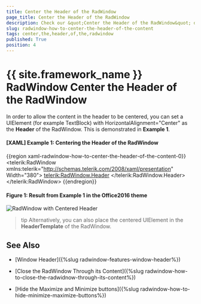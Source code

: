 ```yaml
---
title: Center the Header of the RadWindow
page_title: Center the Header of the RadWindow
description: Check our &quot;Center the Header of the RadWindow&quot; documentation article for the RadWindow {{ site.framework_name }} control.
slug: radwindow-how-to-center-the-header-of-the-content
tags: center,the,header,of,the,radwindow
published: True
position: 4
---
```


# {{ site.framework_name }} RadWindow Center the Header of the RadWindow

In order to allow the content in the header to be centered, you can set a UIElement (for example TextBlock) with HorizontalAlignment="Center" as the __Header__ of the RadWindow. This is demonstrated in __Example 1__.

#### __[XAML] Example 1: Centering the Header of the RadWindow__

{{region xaml-radwindow-how-to-center-the-header-of-the-content-0}}
	<telerik:RadWindow 
		xmlns:telerik="http://schemas.telerik.com/2008/xaml/presentation"
		Width="380">
    <telerik:RadWindow.Header>
        <TextBlock Text="My Header" HorizontalAlignment="Center" />
    </telerik:RadWindow.Header>
</telerik:RadWindow>
{{endregion}}

#### __Figure 1: Result from Example 1 in the Office2016 theme__
![RadWindow with Centered Header](images/RadWindow_How_To_Center_the_Header_01.png)

>tip Alternatively, you can also place the centered UIElement in the __HeaderTemplate__ of the RadWindow.

## See Also

 * [Window Header]({%slug radwindow-features-window-header%})

 * [Close the RadWindow Through its Content]({%slug radwindow-how-to-close-the-radwidnow-through-its-content%})

 * [Hide the Maximize and Minimize buttons]({%slug radwindow-how-to-hide-minimize-maximize-buttons%})
